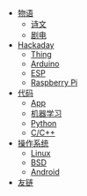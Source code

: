 - [物语]()
  - [诗文](wuyu/artical/)
  - [剧电](wuyu/movie/)
- [Hackaday]()
  - [Thing](hackaday/thing/)
  - [Arduino](hackaday/arduino/)
  - [ESP](hackaday/esp/)
  <!-- - [Esp 8266](hackaday/esp8266/) -->
  <!-- - [Esp 32](hackaday/esp32/) -->
  - [Raspberry Pi](hackaday/raspi/)
- [代码]()
  - [App](code/app/)
  - [机器学习](code/ml/)
  - [Python](code/python/)
  - [C/C++](code/cpp/)
  <!-- - [Git](code/git/) -->
  <!-- - [js](code/js/) -->
- [操作系统]()
  - [Linux](os/linux/)
  - [BSD](os/bsd/)
  - [Android](os/android/)
- [友链](link)
